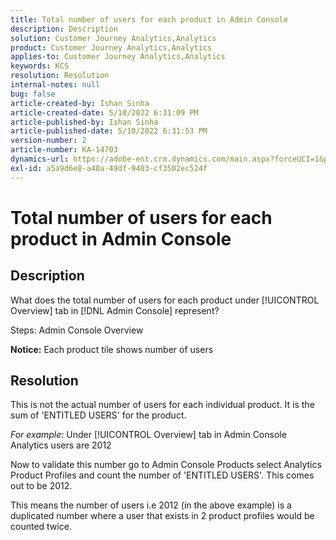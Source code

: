 ```yaml
---
title: Total number of users for each product in Admin Console
description: Description
solution: Customer Journey Analytics,Analytics
product: Customer Journey Analytics,Analytics
applies-to: Customer Journey Analytics,Analytics
keywords: KCS
resolution: Resolution
internal-notes: null
bug: false
article-created-by: Ishan Sinha
article-created-date: 5/10/2022 6:31:09 PM
article-published-by: Ishan Sinha
article-published-date: 5/10/2022 6:31:53 PM
version-number: 2
article-number: KA-14703
dynamics-url: https://adobe-ent.crm.dynamics.com/main.aspx?forceUCI=1&pagetype=entityrecord&etn=knowledgearticle&id=f8724b5a-8fd0-ec11-a7b5-0022480a8753
exl-id: a5a9d6e8-a40a-49df-9403-cf3502ec524f
---
```

# Total number of users for each product in Admin Console

## Description


What does the total number of users for each product under [!UICONTROL Overview] tab in [!DNL Admin Console] represent?

Steps: Admin Console  Overview

<b>Notice:</b> Each product tile shows number of users




## Resolution


This is not the actual number of users for each individual product. It is the sum of 'ENTITLED USERS' for the product.

*For example:* Under [!UICONTROL Overview] tab in Admin Console Analytics users are 2012

Now to validate this number go to Admin Console  Products  select Analytics  Product Profiles and count the number of 'ENTITLED USERS'. This comes out to be 2012.

This means the number of users i.e 2012 (in the above example) is a duplicated number where a user that exists in 2 product profiles would be counted twice.
